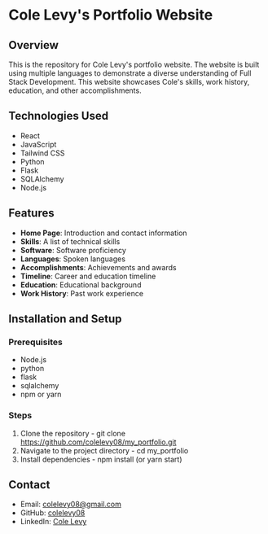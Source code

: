 # Cole Levy's Portfolio Website

## Overview
This is the repository for Cole Levy's portfolio website. The website is built using multiple languages to demonstrate a diverse understanding of Full Stack Development. This website showcases Cole's skills, work history, education, and other accomplishments.

## Technologies Used
- React
- JavaScript
- Tailwind CSS
- Python
- Flask
- SQLAlchemy
- Node.js

## Features
- **Home Page**: Introduction and contact information
- **Skills**: A list of technical skills
- **Software**: Software proficiency
- **Languages**: Spoken languages
- **Accomplishments**: Achievements and awards
- **Timeline**: Career and education timeline
- **Education**: Educational background
- **Work History**: Past work experience

## Installation and Setup

### Prerequisites
- Node.js
- python
- flask
- sqlalchemy
- npm or yarn

### Steps
1. Clone the repository - git clone https://github.com/colelevy08/my_portfolio.git
2. Navigate to the project directory - cd my_portfolio
3. Install dependencies - npm install (or yarn start)

## Contact
- Email: [colelevy08@gmail.com](mailto:colelevy08@gmail.com)
- GitHub: [colelevy08](https://github.com/colelevy08)
- LinkedIn: [Cole Levy](https://www.linkedin.com/in/colelevy)

